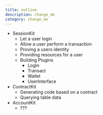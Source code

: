 ```yaml
---
title: outline
description: change_me
category: change_me
---
```


- SessionKit
  - Let a user login
  - Allow a user perform a transaction
  - Proving a users identity
  - Providing resources for a user
  - Building Plugins
    - Login
    - Transact
    - Wallet
    - UserInterface
- ContractKit
  - Generating code based on a contract
  - Querying table data
- AccountKit
  - ???
